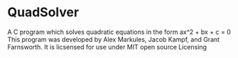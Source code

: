 # QuadSolver
A C program which solves quadratic equations in the form ax^2 + bx + c = 0
This program was developed by Alex Markules, Jacob Kampf, and Grant Farnsworth.
It is licsensed for use under MIT open source Licensing
